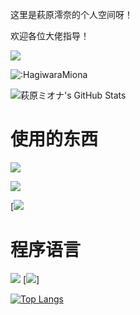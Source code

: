 这里是萩原澪奈的个人空间呀！

欢迎各位大佬指导！

![](http://antzuhl.cn:4000/get/@HagiwaraMiona)

![:HagiwaraMiona](https://count.getloli.com/get/@:HagiwaraMiona)

![萩原ミオナ's GitHub Stats](https://github-readme-stats.vercel.app/api?username=HagiwaraMiona&show_icons=true&count_private=true&hide=prs&theme=default_repocard)

# 使用的东西
[![](https://img.shields.io/badge/Linux-%20Debian-33aadd?style=flat-square&logo=debian&logoColor=ffffff)](https://www.debian.org)

[![](https://img.shields.io/badge/OS-Windows11-292e33?style=flat-square&logo=windows11&logoColor=ffffff)](https://www.microsoft.com/windows)

[![](https://img.shields.io/badge/IQOO-U5-f5010c?style=flat-square&logo=android&logoColor=ffffff)

# 程序语言
[![](https://img.shields.io/badge/-Java-007396?style=flat-square&logo=java&logoColor=ffffff)](https://java.com/)
[![](https://img.shields.io/badge/-C-007396?style=flat-Square&logo=java&logocolor=ffffff)]

[![Top Langs](https://github-readme-stats.vercel.app/api/top-langs/?username=HagiwaraMiona&layout=compact)](https://github.com/HagiwaraMiona/github-readme-stats)